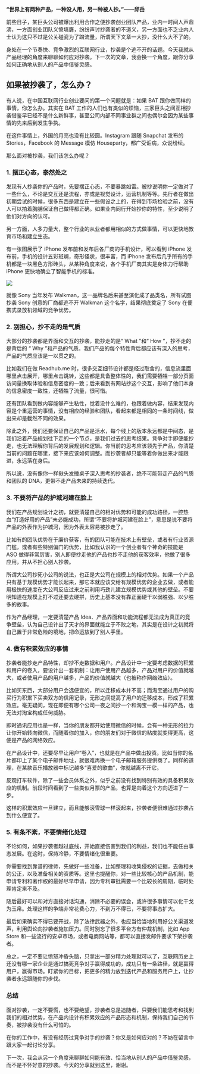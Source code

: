 **“世界上有两种产品，一种没人用，另一种被人抄。”——邱岳**

前些日子，某巨头公司被爆出利用合作之便抄袭创业团队产品，业内一时间人声鼎沸，一方面创业团队义愤填膺，纷纷声讨抄袭者的不道义，另一方面也不乏业内人士认为这只不过是公关碰瓷为了蹭流量，所谓天下文章一大抄，没什么大不了的。

身处在一个节奏快、竞争激烈的互联网行业，抄袭是个逃不开的话题。今天我就从产品经理的角度来聊聊如何应对抄袭。下一次的文章，我会换一个角度，跟你分享如何正确地从别人的产品中借鉴灵感。

## 如果被抄袭了，怎么办？

有人说，在中国互联网行业创业要问的第一个问题就是：如果 BAT 跟你做同样的事情，你怎么办。其实在 BAT 工作的人们也有类似的烦恼，三家巨头之间互相抄袭借鉴早已经不是什么新鲜事，甚至公司内部不同事业群之间也偶尔会因为某些事情的先来后到发生争执。

在这件事情上，外国的月亮也没有比较圆。Instagram 跟随 Snapchat 发布的 Stories，Facebook 的 Message 模仿 Houseparty，都广受诟病，众说纷纭。

那么面对被抄袭，我们该怎么办呢？

### 1\. 摆正心态，泰然处之

发现有人抄袭你的产品时，先要摆正心态，不要暴跳如雷。被抄说明你一定做对了一些什么，不论是交互还是流程，亦或是视觉设计，运营机制等等。先行者在做出初期尝试的时候，很多东西是建立在一些假设之上的，在得到市场检验之前，没有人可以拍着胸脯保证自己做得都正确。如果业内同行开始抄你的特性，至少说明了他们对方向的认可。

另一方面，人多力量大，整个行业的从业者都用相似的方式做事情，可以更快地教育市场和建立生态。

有一张图展示了 iPhone 发布前和发布后各厂商的手机设计，可以看到 iPhone 发布前，手机的设计五彩斑斓，奇形怪状，很丰富，而 iPhone 发布后几乎所有的手机都是一块黑色方形砖头，从某种角度来说，各个手机厂商其实是身体力行帮助 iPhone 更快地确立了智能手机的标准。

![](https://static001.geekbang.org/resource/image/67/35/67fb87b0370d0f6bcf85812e7f296835.jpg?wh=691*276)

就像 Sony 当年发布 Walkman，这一品牌名后来甚至演化成了品类名，所有试图抄袭 Sony 创意的厂商都逃不开 Walkman 这个名字，结果彻底奠定了 Sony 在便携式录放机领域的竞争优势。

### 2\. 别担心，抄不走的是气质

大部分的抄袭都是界面和交互的抄袭，能抄走的是“ What ”和“ How ”，抄不走的是背后的 “ Why ”和产品的气质。我们产品的每个特性背后都应该有深入的思考，产品的气质应该是一以贯之的。

比如我们在做 Readhub.me 时，很多交互细节设计都是经过取舍的，信息流里面哪里点击展开，哪里点击跳转，这些都是具备整体性的，我们需要牺牲一部分页面访问量换取体验和信息密度的一致；后来看到有网站抄这个交互，影响了他们本身的信息密度一致性，还牺牲了流量，很可惜。

还有团队看到做内容能够产生粘性，觉着没什么难的，也跟着做内容，结果发现内容是个重运营的事情，没有相应的经验和团队，看起来都是相同的一条时间线，做出来却是截然不同的效果。

除此之外，我们还要保证自己的产品是活水，每个线上的版本永远都是中间态，是我们沿着产品规划往下走的一个节点，是我们过去的思考结果。竞争对手即便能抄走，也无法理解你背后的发展规划和逻辑。你当前的思考应该领先于产品，你清楚当前的问题在哪里，接下来应该如何调整。而抄袭者却只能等着你做出来才能跟进，永远落在身后。

所以说，没有像你一样揪头发捶桌子深入思考的抄袭者，绝不可能带走产品的气质和团队的 DNA，更带不走产品未来的持续迭代。

### 3\. 不要将产品的护城河建在脸上

我们在产品规划设计之初，就要清楚自己的相对优势和可能的成功路径，一腔热血“打造好用的产品”未必能成功，所谓“不要将护城河建在脸上”，意思是说不要将产品的外表作为护城河，因为外表太容易被抄走了。

比如有的团队优势在于廉价获客，有的团队可能在技术上有壁垒，或者有行业资源门槛，或者有些特别偏门的优势，比如我认识的一个创业者有个神奇的技能是 ASO 做得非常厉害，别人即便抄走他的产品也抄不走他的获客效率，他做了很多应用，并从不担心别人抄袭。

所谓大公司抄死小公司的说法，也正是大公司在规模上的相对优势。如果一个产品只有基于规模优势才能长起来，那它本就应该交给有规模优势的企业去做，或者能用极快的速度在大公司反应过来之前利用巧劲儿建立规模优势或其他的壁垒。不要明知道在规模上打不过还要去硬拼，历史上基本没有靠正面硬干以弱胜强、以少胜多的故事。

作为产品经理，一定要清楚产品 Idea、产品界面和功能流程都无法成为真正的竞争壁垒，认为自己设计出了天才的界面就能立于不败之地，其实是在设计之初就将自己置于非常危险的境地，把命运放到了别人手里。

### 4\. 做有积累效应的事情

抄袭者能抄走产品特性，却抄不走数据和用户。产品设计中一定要考虑数据的积累和用户的卷入，要设计出一套机制：让用户使用产品越多，产品对用户的价值就越大，或者使用产品的用户越多，产品的价值就越大（也被称作网络效应）。

比如买东西，大部分用户会选便宜的，所以迁移成本并不高；而淘宝通过用户的购买行为积累下买卖双方的信用记录，无形之间提高了用户的迁移成本，形成了积累效应。毫无疑问，现在即便有哪个公司一夜之间抄一个和淘宝一模一样的产品，也无法对淘宝构成任何威胁。

即时通讯应用也是一样，当你的朋友都开始使用微信的时候，会有一种无形的拉力让你开始转向微信，而随着你的加入，你的朋友们对于微信的粘度就变得更高，这便是产品的网络效应。

在产品设计中，还要尽早让用户“卷入”，也就是在产品中做出投资。比如当你的名片都印上了某个电子邮件地址，就很难再换一个电子邮箱服务提供商了。同样的道理，在某款音乐播放器中标记越多“喜爱的歌曲”，你就越离不开它。

反观打车软件，除了一些会员体系之外，似乎之前没有找到特别有效的具备积累效应的机制。前段时间看到了一些类似月票的产品，也算是向着这个方向迈进了一步。

这样的积累效应一旦建立，而且能够滚雪球一样滚起来，抄袭者便很难通过抄袭占到什么便宜了。

### 5\. 有条不紊，不要情绪化处理

不论如何，如果抄袭者越过底线，开始直接伤害到我们的利益，我们也不能任由事态发展。在这时，保持冷静，不要情绪化很重要。

你需要找到靠谱的律师，先做好一些准备，比如整理和收集侵权的证据，去做相关的公正，以及准备相关的资质等。这里也提醒你，对一些比较核心的产品机制，能申请专利和著作权的最好尽早申请，因为专利审批需要一个比较长的周期，临时处理肯定来不及。

随后最好可以和对方直接对话沟通，消除不必要的误会，或许很多事情可以化干戈为玉帛。处理这样的争端非常花费心力，不到万不得已，不要将事态扩大。

最后如果确实不得已要开战，除了法律武器之外，也应当恰当地利用好公关渠道发声，利用舆论向抄袭者施加压力。同时别忘了很多平台方有仲裁机制，比如 App Store 和一些流行的安卓市场，或者电商网站等，都可以直接发邮件要求下架抄袭者。

总之，一定不要让愤怒冲昏头脑，只拿出一部分精力处理就可以了，互联网历史上还没有哪一家企业是通过搞死竞争对手赢得成功的，成功只有一条路径，就是赢得用户，赢得市场。盯紧你的目标，把更多的精力放到迭代产品和服务用户上，让抄袭者永远跟随你的步伐。

### 总结

面对抄袭，一定不要慌，也不要绝望，抄袭者总是追随者，只要我们能思考和找到我们的相对优势，在产品内设计有积累效应的产品形态和机制，保持我们自己的节奏，被抄袭没有什么可怕的。

在你的工作中，有没有经历过竞争对手的抄袭？你又是如何应对的？不妨在留言中跟大家一起讨论分享。

下一次，我会从另一个角度来聊聊如何能有效、恰当地从别人的产品中借鉴灵感，而不是不怀好意的抄袭。今天的分享就到这里，谢谢。
